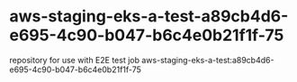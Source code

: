 # aws-staging-eks-a-test-a89cb4d6-e695-4c90-b047-b6c4e0b21f1f-75
repository for use with E2E test job aws-staging-eks-a-test:a89cb4d6-e695-4c90-b047-b6c4e0b21f1f-75
